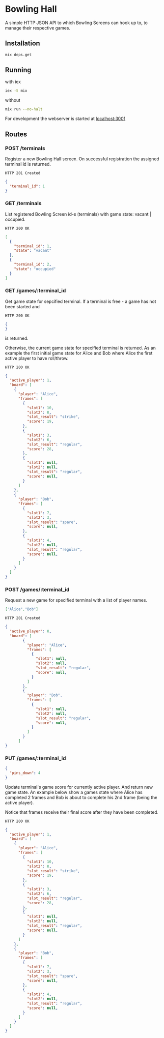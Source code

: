 # Bowling Hall

A simple HTTP JSON API to which Bowling Screens can hook up to, to manage their
respective games.

## Installation

```bash
mix deps.get
```

## Running

with iex

```bash
iex -S mix
```

without

```bash
mix run --no-halt
```

For development the webserver is started at [localhost:3001](http://localhost:3001)

## Routes

### POST /terminals

Register a new Bowling Hall screen. On successful registration the assigned
terminal id is returned.

`HTTP 201 Created`

```json
{
  "terminal_id": 1
}
```

### GET /terminals

List registered Bowling Screen id-s (terminals) with game state: vacant | occupied.

`HTTP 200 OK`

```json
[
  {
    "terminal_id": 1,
    "state": "vacant"
  },
  {
    "terminal_id": 2,
    "state": "occupied"
  }
]
```

### GET /games/:terminal_id

Get game state for sepcified terminal. If a terminal is free - a game has not
been started and

`HTTP 200 OK`

```json
{
}
```

is returned.

Otherwise, the current game state for specified terminal is returned. As an
example the first initial game state for Alice and Bob where Alice the first
active player to have roll/throw.

`HTTP 200 OK`

```json
{
  "active_player": 1,
  "board": [
    {
      "player": "Alice",
      "frames": [
        {
          "slot1": 10,
          "slot2": 0,
          "slot_result": "strike",
          "score": 19,
        },
        {
          "slot1": 3,
          "slot2": 6,
          "slot_result": "regular",
          "score": 28,
        },
        {
          "slot1": null,
          "slot2": null,
          "slot_result": "regular",
          "score": null,
        }
      ]
    },
    {
      "player": "Bob",
      "frames": [
        {
          "slot1": 7,
          "slot2": 3,
          "slot_result": "spare",
          "score": null,
        },
        {
          "slot1": 4,
          "slot2": null,
          "slot_result": "regular",
          "score": null,
        }
      ]
    }
  ]
}
```

### POST /games/:terminal_id

Request a new game for specified terminal with a list of player names.

```json
["Alice","Bob"]
```

`HTTP 201 Created`

```json
{
  "active_player": 0,
  "board": [
        {
          "player": "Alice",
          "frames": [
            {
              "slot1": null,
              "slot2": null,
              "slot_result": "regular",
              "score": null,
            }
          ]
        },
        {
          "player": "Bob",
          "frames": [
            {
              "slot1": null,
              "slot2": null,
              "slot_result": "regular",
              "score": null,
            }
          ]
        }
      ]
}

```

### PUT /games/:terminal_id

```json
{
  "pins_down": 4
}
```

Update terminal's game score for currently active player. And return new game
state. An example below show a games state where Alice has completed 2 frames and
Bob is about to complete his 2nd frame (being the active player).

Notice that frames receive their final score after they have been completed.

`HTTP 200 OK`

```json
{
  "active_player": 1,
  "board": [
    {
      "player": "Alice",
      "frames": [
        {
          "slot1": 10,
          "slot2": 0,
          "slot_result": "strike",
          "score": 19,
        },
        {
          "slot1": 3,
          "slot2": 6,
          "slot_result": "regular",
          "score": 28,
        },
        {
          "slot1": null,
          "slot2": null,
          "slot_result": "regular",
          "score": null,
        }
      ]
    },
    {
      "player": "Bob",
      "frames": [
        {
          "slot1": 7,
          "slot2": 3,
          "slot_result": "spare",
          "score": null,
        },
        {
          "slot1": 4,
          "slot2": null,
          "slot_result": "regular",
          "score": null,
        }
      ]
    }
  ]
}
```
